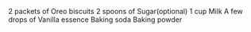 2 packets of Oreo biscuits
2 spoons of Sugar(optional)
1 cup Milk
A few drops of Vanilla essence
Baking soda
Baking powder